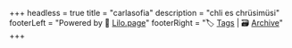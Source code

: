 +++
headless = true
title = "carlasofia"
description = "chli es chrüsimüsi"
footerLeft = "Powered by 💜 [Lilo.page](https://www.lilo.page)"
footerRight = "🏷️ [Tags](/tags/) | 🗃️ [Archive](/posts/)"
+++
